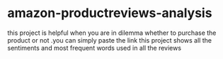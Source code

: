 # amazon-productreviews-analysis
this project is helpful when you are in dilemma whether to purchase the product or not .you can simply paste the link this project shows all the sentiments and most frequent words used in all the reviews
